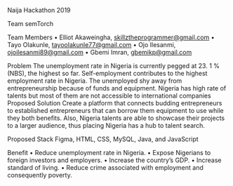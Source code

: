 Naija Hackathon 2019

Team semTorch

Team Members
•	Elliot Akaweingha,  skillztheprogrammer@gmail.com
•	Tayo Olakunle, tayoolakunle77@gmail.com
•	Ojo Ilesanmi, ojoilesanmi89@gmail.com
•	Gbemi Imran, gbemikp@gmail.com 



Problem
The unemployment rate in Nigeria is currently pegged at 23. 1 % (NBS), the highest so far. Self-employment contributes to the highest employment rate in Nigeria. The unemployed shy away from entrepreneurship because of funds and equipment. Nigeria has high rate of talents but most of them are not accessible to international companies
Proposed Solution
Create a platform that connects budding entrepreneurs to established entrepreneurs that can borrow them equipment to use while they both benefits. Also, Nigeria talents are able to showcase their projects to a larger audience, thus placing Nigeria has a hub to talent search.

Proposed Stack
Figma, HTML, CSS, MySQL, Java, and JavaScript


Benefit
•	Reduce unemployment rate in Nigeria.
•	Expose Nigerians to foreign investors and employers.
•	Increase the country’s GDP.
•	Increase standard of living.
•	Reduce crime associated with employment and consequently poverty.



